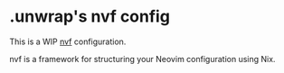 # .unwrap's nvf config

This is a WIP [nvf](https://github.com/notashelf/nvf) configuration.

nvf is a framework for structuring your Neovim configuration using Nix.
